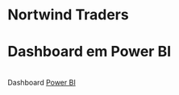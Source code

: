 # Nortwind Traders

# Dashboard em Power BI
<br />Dashboard [Power BI]([https://app.powerbi.com/view?r=eyJrIjoiYWQ0MDM3M2UtNjgxZi00ZWU0LWE4OWItMzY3NDRjNDA3MTgwIiwidCI6ImYwN2IwMzliLTUyODEtNDg5Zi1iNjQzLWE5ODU1OGIyNzYzNCJ9&pageName=ReportSection](https://app.powerbi.com/view?r=eyJrIjoiNzYzNGI1MTYtODRkYi00MjMzLWFkYWItYTFkNTVhYmZmODg4IiwidCI6ImQ3ODZiMTczLTY0NjMtNGQ1OS05ZTcyLWIwZjc1NTM1MGI4MyJ9))
